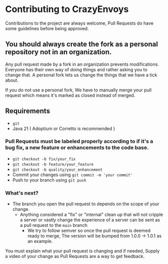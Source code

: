 # Contributing to CrazyEnvoys
Contributions to the project are always welcome, Pull Requests do have some guidelines before being approved.

## You should always create the fork as a personal repository not in an organization.
Any pull request made by a fork in an organization prevents modifications. Everyone has their own way of doing things and rather asking you to change that. A personal fork lets us change the things
that we have a tick about.

If you do not use a personal fork, We have to manually merge your pull request which means it's marked as closed instead of merged.

## Requirements
* `git`
* Java 21 ( Adoptium or Corretto is recommended )

### Pull Requests must be labeled properly according to if it's a bug fix, a new feature or enhancements to the code base.
* `git checkout -b fix/your_fix`
* `git checkout -b feature/your_feature`
* `git checkout -b quality/your_enhancement`
* Commit your changes using `git commit -m 'your commit'`
* Push to your branch using `git push`

### What's next?
* The branch you open the pull request to depends on the scope of your change.
  * Anything considered a "fix" or "internal" clean up that will not cripple a server or vastly change the experience of a server can be sent as a pull request to the `main` branch
    * We try to follow semver so once the pull request is deemed ready to merge, The version will be bumped from 1.0.0 -> 1.0.1 as an example.

You must explain what your pull request is changing and if needed, Supply a video of your change as Pull Requests are a way to get feedback.
